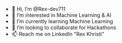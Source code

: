 - 👋 Hi, I’m @Rex-dev711
- 👀 I’m interested in Machine Learning & AI
- 🌱 I’m currently learning Machine Learning
- 💞️ I’m looking to collaborate for Hackathons
- 📫 Reach me on LinkedIn "Rex Khristi"
